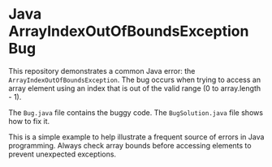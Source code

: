 # Java ArrayIndexOutOfBoundsException Bug
This repository demonstrates a common Java error: the `ArrayIndexOutOfBoundsException`.  The bug occurs when trying to access an array element using an index that is out of the valid range (0 to array.length - 1).

The `Bug.java` file contains the buggy code. The `BugSolution.java` file shows how to fix it.

This is a simple example to help illustrate a frequent source of errors in Java programming.  Always check array bounds before accessing elements to prevent unexpected exceptions.